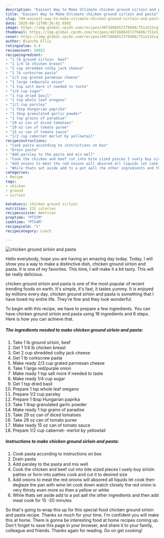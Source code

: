 ```yaml
---
description: "Easiest Way to Make Ultimate chicken ground sirloin and pasta"
title: "Easiest Way to Make Ultimate chicken ground sirloin and pasta"
slug: 749-easiest-way-to-make-ultimate-chicken-ground-sirloin-and-pasta
date: 2020-08-11T06:36:01.856Z
image: https://img-global.cpcdn.com/recipes/4971660457279488/751x532cq70/chicken-ground-sirloin-and-pasta-recipe-main-photo.jpg
thumbnail: https://img-global.cpcdn.com/recipes/4971660457279488/751x532cq70/chicken-ground-sirloin-and-pasta-recipe-main-photo.jpg
cover: https://img-global.cpcdn.com/recipes/4971660457279488/751x532cq70/chicken-ground-sirloin-and-pasta-recipe-main-photo.jpg
author: Blanche Ellis
ratingvalue: 4.4
reviewcount: 18922
recipeingredient:
- "1 lb ground sirloin  beef"
- "1 1/4 lb chicken breast"
- "2 cup shredded colby jack cheese"
- "1 lb corkscrew pasta"
- "2/3 cup grated parmesan cheese"
- "1 large redpurple onion"
- "1 tsp salt more if needed to taste"
- "1/4 cup sugar"
- "1 tsp dried basil"
- "1 tsp whole leaf oregano"
- "1/2 cup parsley"
- "1 tbsp Hungarian paprika"
- "1 tbsp granulated garlic powder"
- "1 tsp grains of paradise"
- "29 oz can of diced tomatoes"
- "29 oz can of tomato puree"
- "15 oz can of tomato sauce"
- "1/2 cup cabernet merlot by yellowtail"
recipeinstructions:
- "Cook pasta according to instructions on box"
- "Drain pasta"
- "Add parsley to the pasta and mix well"
- "Cook the chicken and beef cut into bite sized pieces I usely buy sirloin patties or form into patties cook and cut it to desired size"
- "Add onions to meat the red onions will absored all liquids let cook then deglaze the pan with wine let cook down watch closely the red onion is very thirsty even more so then a yellow or white"
- "While thats set aside add to a pot aall rhe other ingredients and then add meat cook for 15 -20 minutes"
categories:
- Recipe
tags:
- chicken
- ground
- sirloin

katakunci: chicken ground sirloin 
nutrition: 231 calories
recipecuisine: American
preptime: "PT37M"
cooktime: "PT54M"
recipeyield: "1"
recipecategory: Lunch

---
```



![chicken ground sirloin and pasta](https://img-global.cpcdn.com/recipes/4971660457279488/751x532cq70/chicken-ground-sirloin-and-pasta-recipe-main-photo.jpg)

Hello everybody, hope you are having an amazing day today. Today, I will show you a way to make a distinctive dish, chicken ground sirloin and pasta. It is one of my favorites. This time, I will make it a bit tasty. This will be really delicious.



chicken ground sirloin and pasta is one of the most popular of recent trending foods on earth. It's simple, it's fast, it tastes yummy. It is enjoyed by millions every day. chicken ground sirloin and pasta is something that I have loved my entire life. They're fine and they look wonderful.


To begin with this recipe, we have to prepare a few ingredients. You can have chicken ground sirloin and pasta using 18 ingredients and 6 steps. Here is how you can achieve that.

<!--inarticleads1-->

##### The ingredients needed to make chicken ground sirloin and pasta:

1. Take 1 lb ground sirloin,  beef
1. Get 1 1/4 lb chicken breast
1. Get 2 cup shredded colby jack cheese
1. Get 1 lb corkscrew pasta
1. Make ready 2/3 cup grated parmesan cheese
1. Take 1 large red/purple onion
1. Make ready 1 tsp salt more if needed to taste
1. Make ready 1/4 cup sugar
1. Get 1 tsp dried basil
1. Prepare 1 tsp whole leaf oregano
1. Prepare 1/2 cup parsley
1. Prepare 1 tbsp Hungarian paprika
1. Take 1 tbsp granulated garlic powder
1. Make ready 1 tsp grains of paradise
1. Take 29 oz can of diced tomatoes
1. Take 29 oz can of tomato puree
1. Make ready 15 oz can of tomato sauce
1. Prepare 1/2 cup cabernet- merlot by yellowtail




<!--inarticleads2-->

##### Instructions to make chicken ground sirloin and pasta:

1. Cook pasta according to instructions on box
1. Drain pasta
1. Add parsley to the pasta and mix well
1. Cook the chicken and beef cut into bite sized pieces I usely buy sirloin patties or form into patties cook and cut it to desired size
1. Add onions to meat the red onions will absored all liquids let cook then deglaze the pan with wine let cook down watch closely the red onion is very thirsty even more so then a yellow or white
1. While thats set aside add to a pot aall rhe other ingredients and then add meat cook for 15 -20 minutes




So that's going to wrap this up for this special food chicken ground sirloin and pasta recipe. Thanks so much for your time. I'm confident you will make this at home. There is gonna be interesting food at home recipes coming up. Don't forget to save this page in your browser, and share it to your family, colleague and friends. Thanks again for reading. Go on get cooking!
